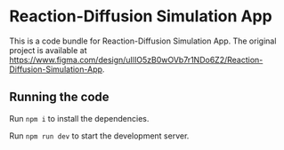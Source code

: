 
  # Reaction-Diffusion Simulation App

  This is a code bundle for Reaction-Diffusion Simulation App. The original project is available at https://www.figma.com/design/uIlIO5zB0wOVb7r1NDo6Z2/Reaction-Diffusion-Simulation-App.

  ## Running the code

  Run `npm i` to install the dependencies.

  Run `npm run dev` to start the development server.
  